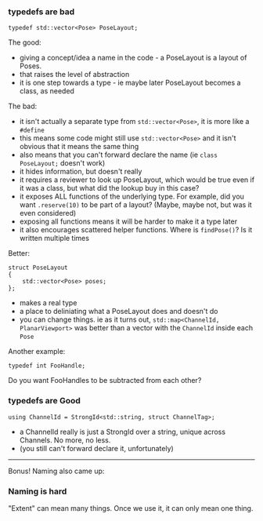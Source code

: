 ### typedefs are bad

    typedef std::vector<Pose> PoseLayout;
    
The good:
- giving a concept/idea a name in the code - a PoseLayout is a layout of Poses.
- that raises the level of abstraction
- it is one step towards a type - ie maybe later PoseLayout becomes a class, as needed

The bad:
- it isn't actually a separate type from `std::vector<Pose>`, it is more like a `#define`
- this means some code might still use `std::vector<Pose>` and it isn't obvious that it means the same thing
- also means that you can't forward declare the name (ie `class PoseLayout;` doesn't work)
- it hides information, but doesn't really
- it requires a reviewer to look up PoseLayout, which would be true even if it was a class, but what did the lookup buy in this case?
- it exposes ALL functions of the underlying type.  For example, did you want `.reserve(10)` to be part of a layout?
(Maybe, maybe not, but was it even considered)
- exposing all functions means it will be harder to make it a type later
- it also encourages scattered helper functions.  Where is `findPose()`?  Is it written multiple times

Better:

    struct PoseLayout
    {
        std::vector<Pose> poses;
    };
    
- makes a real type
- a place to deliniating what a PoseLayout does and doesn't do
- you can change things. ie as it turns out, `std::map<ChannelId, PlanarViewport>` was better than a vector with the `ChannelId` inside each `Pose`

Another example:

    typedef int FooHandle;
    
Do you want FooHandles to be subtracted from each other?

### typedefs are Good

    using ChannelId = StrongId<std::string, struct ChannelTag>;

- a ChannelId really is just a StrongId over a string, unique across Channels.  No more, no less.
- (you still can't forward declare it, unfortunately)


---

Bonus! Naming also came up:


### Naming is hard

"Extent" can mean many things.  Once we use it, it can only mean one thing.

